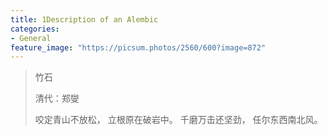 ```yaml
---
title: 1Description of an Alembic
categories:
- General
feature_image: "https://picsum.photos/2560/600?image=872"
---
```


> <!-- {.markdown_vertical}-->
> 竹石
> 
> 清代：郑燮
> 
> 咬定青山不放松，
> 立根原在破岩中。
> 千磨万击还坚劲， 
> 任尔东西南北风。

